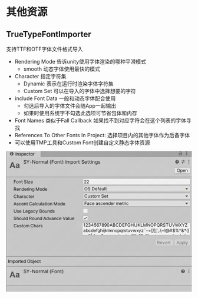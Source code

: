 # 其他资源

## TrueTypeFontImporter

支持TTF和OTF字体文件格式导入

- Rendering Mode 告诉unity使用字体渲染的哪种平滑模式
  - smooth 动态字体使用最快的模式
- Character 指定字符集
  - Dynamic 表示在运行时渲染字体字符集
  - Custom Set 可以在导入的字体中选择想要的字符
- include Font Data 一般和动态字体配合使用
  - 勾选后导入的字体文件会随App一起输出
  - 如果时使用系统字不勾选此选项可节省包体和内存
- Font Names 类似于Fall Callback 如果找不到对应字符会在这个列表的字体寻找
- References To Other Fonts In Project: 选择项目内的其他字体作为后备字体
- 可以使用TMP工具和Custom Font创建自定义静态字体资源

![image](./image/font.png)
